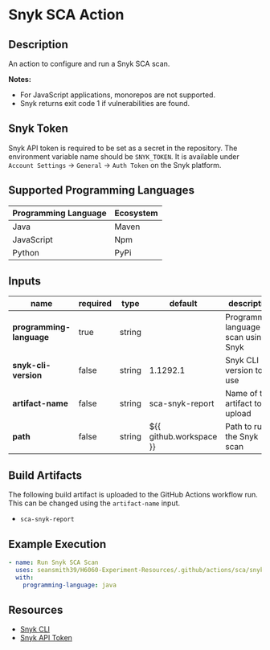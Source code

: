 # Snyk SCA Action

## Description

An action to configure and run a Snyk SCA scan.

**Notes:**
- For JavaScript applications, monorepos are not supported.
- Snyk returns exit code 1 if vulnerabilities are found.

## Snyk Token

Snyk API token is required to be set as a secret in the repository. The environment variable name should be `SNYK_TOKEN`.
It is available under `Account Settings` → `General` → `Auth Token` on the Snyk platform.

## Supported Programming Languages

| Programming Language | Ecosystem |
|----------------------|-----------|
| Java                 | Maven     |
| JavaScript           | Npm       |
| Python               | PyPi      |

## Inputs

| name                     | required | type   | default                 | description                                 |
|--------------------------|----------|--------|-------------------------|---------------------------------------------|
| **programming-language** | true     | string |                         | Programming language to scan using Snyk     |
| **snyk-cli-version**     | false    | string | 1.1292.1                | Snyk CLI version to use                     |
| **artifact-name**        | false    | string | sca-snyk-report         | Name of the artifact to upload              |
| **path**                 | false    | string | ${{ github.workspace }} | Path to run the Snyk scan                   |

## Build Artifacts

The following build artifact is uploaded to the GitHub Actions workflow run. This can be changed using the `artifact-name` input.
- `sca-snyk-report`

## Example Execution

```yaml
- name: Run Snyk SCA Scan
  uses: seansmith39/H6060-Experiment-Resources/.github/actions/sca/snyk@main
  with:
    programming-language: java
```

## Resources

- [Snyk CLI](https://docs.snyk.io/snyk-cli/commands/test)
- [Snyk API Token](https://docs.snyk.io/getting-started/how-to-obtain-and-authenticate-with-your-snyk-api-token)
